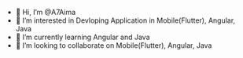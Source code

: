 - 👋 Hi, I’m @A7Aima
- 👀 I’m interested in Devloping Application in Mobile(Flutter), Angular, Java
- 🌱 I’m currently learning Angular and Java
- 💞️ I’m looking to collaborate on Mobile(Flutter), Angular, Java

<!---
A7Aima/A7Aima is a ✨ special ✨ repository because its `README.md` (this file) appears on your GitHub profile.
You can click the Preview link to take a look at your changes.
--->
